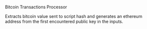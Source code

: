 
Bitcoin Transactions Processor

Extracts bitcoin value sent to script hash and generates an ethereum address
from the first encountered public key in the inputs.
 
